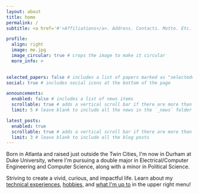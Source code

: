 ```yaml
---
layout: about
title: home
permalink: /
subtitle: <a href='#'>Affiliations</a>. Address. Contacts. Motto. Etc.

profile:
  align: right
  image: me.jpg
  image_circular: true # crops the image to make it circular
  more_info: >
    

selected_papers: false # includes a list of papers marked as "selected={true}"
social: true # includes social icons at the bottom of the page

announcements:
  enabled: false # includes a list of news items
  scrollable: true # adds a vertical scroll bar if there are more than 3 news items
  limit: 5 # leave blank to include all the news in the `_news` folder

latest_posts:
  enabled: true
  scrollable: true # adds a vertical scroll bar if there are more than 3 new posts items
  limit: 3 # leave blank to include all the blog posts
---
```


Born in Atlanta and raised just outside the Twin Cities, I'm now in Durham at Duke University, where I'm pursuing a double major in Electrical/Computer Engineering and Computer Science, along with a minor in Political Science.

Striving to create a vivid, curious, and impactful life. Learn about my [technical experiences](https://emilygzh.github.io/experience/), [hobbies](https://emilygzh.github.io/clickshack/), and [what I'm up to](https://emilygzh.github.io/blog/) in the upper right menu!